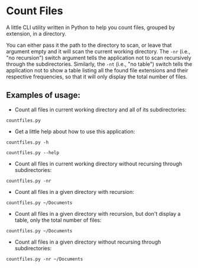 # Count Files
A little CLI utility written in Python to help you count files, grouped by
extension, in a directory.

You can either pass it the path to the directory to
scan, or leave that argument empty and it will scan the current working
directory. The `-nr` (i.e., "no recursion") switch argument tells the
application not to scan recursively through the subdirectories. Similarly, the
`-nt` (i.e., "no table") switch tells the application not to show a table
listing all the found file extensions and their respective frequencies, so
that it will only display the total number of files.


## Examples of usage:

- Count all files in current working directory and all of its subdirectories:

```
countfiles.py
```

- Get a little help about how to use this application:

```
countfiles.py -h
```
```
countfiles.py --help
```



- Count all files in current working directory without recursing through subdirectories:

```
countfiles.py -nr
```

- Count all files in a given directory with recursion:

```
countfiles.py ~/Documents
```

- Count all files in a given directory with recursion, but don't display a table, only the total number of files:

```
countfiles.py ~/Documents
```


- Count all files in a given directory without recursing through subdirectories:

```
countfiles.py -nr ~/Documents
```
